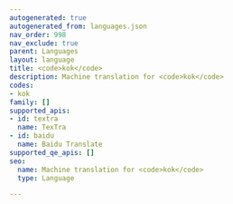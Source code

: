 ```yaml
---
autogenerated: true
autogenerated_from: languages.json
nav_order: 998
nav_exclude: true
parent: Languages
layout: language
title: <code>kok</code>
description: Machine translation for <code>kok</code>
codes:
- kok
family: []
supported_apis:
- id: textra
  name: TexTra
- id: baidu
  name: Baidu Translate
supported_qe_apis: []
seo:
  name: Machine translation for <code>kok</code>
  type: Language

---
```


